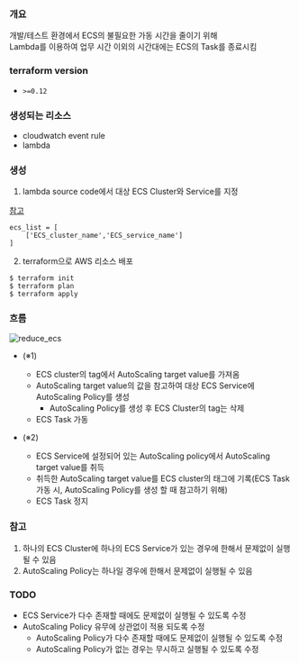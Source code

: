 ### 개요
개발/테스트 환경에서 ECS의 불필요한 가동 시간을 줄이기 위해<br>
Lambda를 이용하여 업무 시간 이외의 시간대에는 ECS의 Task를 종료시킴

### terraform version
- `>=0.12`

### 생성되는 리소스
- cloudwatch event rule
- lambda

### 생성

1. lambda source code에서 대상 ECS Cluster와 Service를 지정

[참고](https://github.com/LeekeunJe/lee_infra_archive/blob/master/Terraform/AWS/reduce_ecs_running_time/src/reduce_ecs_running_time.py#L119)
```
ecs_list = [
    ['ECS_cluster_name','ECS_service_name']
]
```

2. terraform으로 AWS 리소스 배포
```
$ terraform init
$ terraform plan
$ terraform apply
```

### 흐름

![reduce_ecs](https://user-images.githubusercontent.com/19552819/88399556-035e7580-ce02-11ea-8fde-944173abfe54.JPG)

- (※1)
    - ECS cluster의 tag에서 AutoScaling target value를 가져옴
    - AutoScaling target value의 값을 참고하여 대상 ECS Service에 AutoScaling Policy를 생성
        - AutoScaling Policy를 생성 후 ECS Cluster의 tag는 삭제
    - ECS Task 가동

- (※2)
    - ECS Service에 설정되어 있는 AutoScaling policy에서 AutoScaling target value를 취득
    - 취득한 AutoScaling target value를 ECS cluster의 태그에 기록(ECS Task 가동 시, AutoScaling Policy를 생성 할 때 참고하기 위해)
    - ECS Task 정지

### 참고
1. 하나의 ECS Cluster에 하나의 ECS Service가 있는 경우에 한해서 문제없이 실행될 수 있음
2. AutoScaling Policy는 하나일 경우에 한해서 문제없이 실행될 수 있음

### TODO
- ECS Service가 다수 존재할 때에도 문제없이 실행될 수 있도록 수정
- AutoScaling Policy 유무에 상관없이 적용 되도록 수정
    - AutoScaling Policy가 다수 존재할 때에도 문제없이 실행될 수 있도록 수정
    - AutoScaling Policy가 없는 경우는 무시하고 실행될 수 있도록 수정
